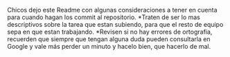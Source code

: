Chicos dejo este Readme con algunas consideraciones a tener en cuenta para cuando hagan los commit al repositorio.
*Traten de ser lo mas descriptivos sobre la tarea que estan subiendo, para que el resto de equipo sepa en que estan trabajando.
*Revisen si no hay errores de ortografia, recuerden que siempre que tengan alguna duda pueden consultarla en Google y vale más perder un minuto y hacelo bien, que hacerlo de mal.
